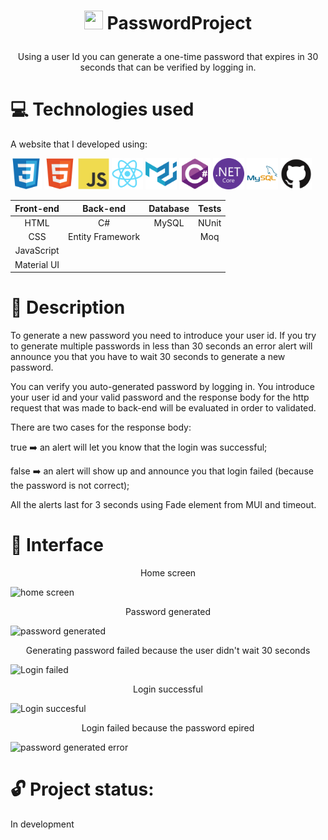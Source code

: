 #  <p align="center"> <img src="https://github.com/FortAwesome/Font-Awesome/blob/6.x/svgs/solid/lock.svg" width="30px" height="30px"/> PasswordProject </p>


<p align="center">Using a user Id you can generate a one-time password that expires in 30 seconds that can be verified by logging in.</p>



# 💻 Technologies used
A website that I developed using:

<img src="https://github.com/devicons/devicon/blob/master/icons/css3/css3-original.svg" alt="CSS3  Logo" width="50px" height="50px"> <img src="https://github.com/devicons/devicon/blob/master/icons/html5/html5-original.svg" alt="HTML5 Logo" width="50px" height="50px"> <img src="https://github.com/devicons/devicon/blob/master/icons/javascript/javascript-original.svg" alt="JavaScript Logo" width="50px" height="50px"> <img src="https://github.com/devicons/devicon/blob/master/icons/react/react-original.svg" alt="React Logo" width="50px" height="50px"> <img src="https://github.com/devicons/devicon/blob/master/icons/materialui/materialui-original.svg" alt="Material UI Logo" width="50px" height="50px"> <img src="https://github.com/devicons/devicon/blob/master/icons/csharp/csharp-original.svg" alt="C# Logo" width="50px" height="50px"> <img src="https://github.com/devicons/devicon/blob/master/icons/dotnetcore/dotnetcore-original.svg" alt=".Net Core Logo" width="50px" height="50px"> <img src="https://github.com/devicons/devicon/blob/master/icons/mysql/mysql-original-wordmark.svg" alt="MySQL  Logo" width="50px" height="50px">  <img src="https://github.com/devicons/devicon/blob/master/icons/github/github-original.svg" alt="GitHub Logo" width="50px" height="50px">


|  Front-end | Back-end  |  Database | Tests  |
| :-------:| :-----: | :-----: | :------: | 
| HTML     | C#      |   MySQL |   NUnit  |
| CSS      | Entity Framework | |   Moq   |
| JavaScript |       |         |          |
| Material UI |      |         |          | 



# :telescope: Description
To generate a new password you need to introduce your user id. If you try to generate multiple passwords in less than 30 seconds an error alert will announce you that you have to wait 30 seconds to generate a new password.
 
You can verify you auto-generated password by logging in. You introduce your user id and your valid password and the response body for the http request that was made to back-end will be evaluated in order to validated. 

There are two cases for the response body: 

true  :arrow_right: an alert will let you know that the login was successful; 

false :arrow_right: an alert will show up and announce you that login failed (because the password is not correct);

All the alerts last for 3 seconds using Fade element from MUI and timeout.


# :bookmark_tabs: Interface

<p align="center">Home screen </p>

![home screen](https://user-images.githubusercontent.com/80603330/201520033-de0be387-2927-4937-b9a4-aebc0005b39e.PNG)

<p align="center"> Password generated</p>

![password generated](https://user-images.githubusercontent.com/80603330/201520024-f8761f53-2c47-4a78-a6df-2323bf0224a5.PNG)

<p align="center"> Generating password failed because the user didn't wait 30 seconds</p>

![Login failed](https://user-images.githubusercontent.com/80603330/201520026-331678b9-b19d-4f06-af59-f380e65cc5a1.PNG)

<p align="center">Login successful </p>

![Login succesful](https://user-images.githubusercontent.com/80603330/201520027-0d4049a4-434c-4c69-8a6e-aa658316229a.PNG)

<p align="center">Login failed because the password epired </p>

![password generated error](https://user-images.githubusercontent.com/80603330/201520028-b4560fd4-6af1-4e11-941b-e70696aca18f.PNG)



# :unlock: Project status:

In development
